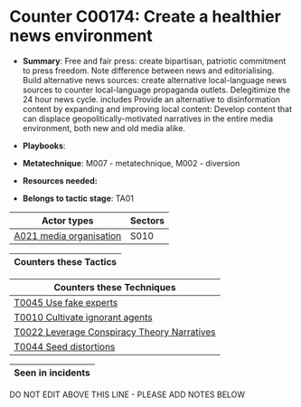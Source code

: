 # Counter C00174: Create a healthier news environment

* **Summary**: Free and fair press: create bipartisan, patriotic commitment to press freedom.  Note difference between news and editorialising.  Build alternative news sources: create alternative local-language news sources to counter local-language propaganda outlets. Delegitimize the 24 hour news cycle.  includes Provide an alternative to disinformation content by expanding and improving local content: Develop content that can displace geopolitically-motivated narratives in the entire media environment, both new and old media alike.

* **Playbooks**: 

* **Metatechnique**: M007 - metatechnique, M002 - diversion

* **Resources needed:** 

* **Belongs to tactic stage**: TA01


| Actor types | Sectors |
| ----------- | ------- |
| [A021 media organisation](../generated_pages/actortypes/A021.md) | S010 |



| Counters these Tactics |
| ---------------------- |



| Counters these Techniques |
| ------------------------- |
| [T0045 Use fake experts](../generated_pages/techniques/T0045.md) |
| [T0010 Cultivate ignorant agents](../generated_pages/techniques/T0010.md) |
| [T0022 Leverage Conspiracy Theory Narratives](../generated_pages/techniques/T0022.md) |
| [T0044 Seed distortions](../generated_pages/techniques/T0044.md) |



| Seen in incidents |
| ----------------- |


DO NOT EDIT ABOVE THIS LINE - PLEASE ADD NOTES BELOW